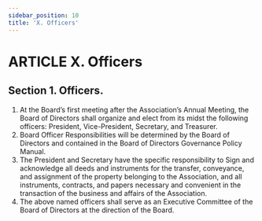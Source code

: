 ```yaml
---
sidebar_position: 10
title: 'X. Officers'
---
```


# ARTICLE X. Officers

## Section 1. Officers.

1. At the Board’s first meeting after the Association’s Annual Meeting, the Board of Directors shall organize and elect from its midst the following officers: President, Vice-President, Secretary, and Treasurer.
2. Board Officer Responsibilities will be determined by the Board of Directors and contained in the Board of Directors Governance Policy Manual.
3. The President and Secretary have the specific responsibility to Sign and acknowledge all deeds and instruments for the transfer, conveyance, and assignment of the property belonging to the Association, and all instruments, contracts, and papers necessary and convenient in the transaction of the business and affairs of the Association.
4. The above named officers shall serve as an Executive Committee of the Board of Directors at the direction of the Board. 

